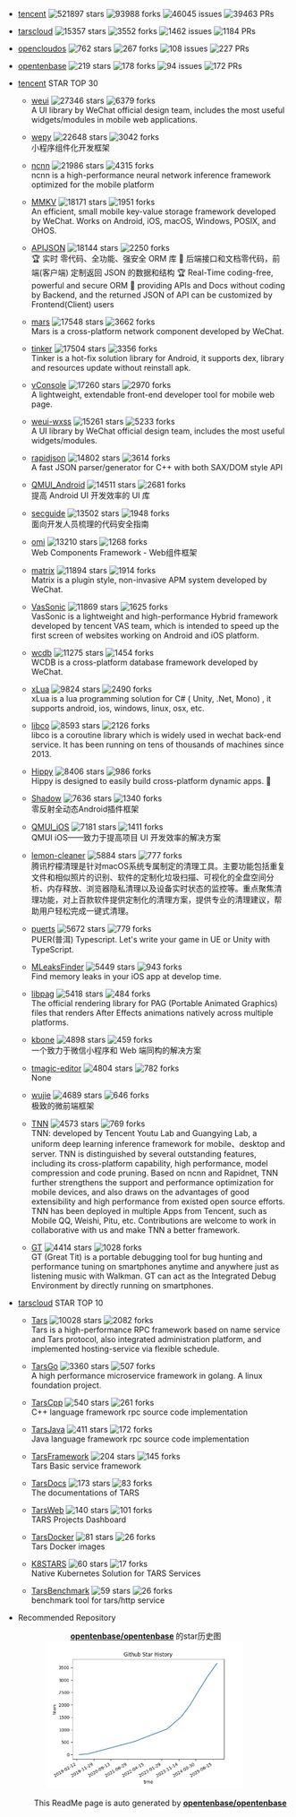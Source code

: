 
+ [tencent](https://github.com/tencent)
![521897 stars](https://img.shields.io/badge/Stars-521897-green)
![93988 forks](https://img.shields.io/badge/Forks-93988-green)
![46045 issues](https://img.shields.io/badge/Issues-46045-green)
![39463 PRs](https://img.shields.io/badge/PRs-39463-green)

+ [tarscloud](https://github.com/tarscloud)
![15357 stars](https://img.shields.io/badge/Stars-15357-green)
![3552 forks](https://img.shields.io/badge/Forks-3552-green)
![1462 issues](https://img.shields.io/badge/Issues-1462-green)
![1184 PRs](https://img.shields.io/badge/PRs-1184-green)

+ [opencloudos](https://github.com/opencloudos)
![762 stars](https://img.shields.io/badge/Stars-762-green)
![267 forks](https://img.shields.io/badge/Forks-267-green)
![108 issues](https://img.shields.io/badge/Issues-108-green)
![227 PRs](https://img.shields.io/badge/PRs-227-green)

+ [opentenbase](https://github.com/opentenbase)
![219 stars](https://img.shields.io/badge/Stars-219-green)
![178 forks](https://img.shields.io/badge/Forks-178-green)
![94 issues](https://img.shields.io/badge/Issues-94-green)
![172 PRs](https://img.shields.io/badge/PRs-172-green)



+ [tencent](https://github.com/tencent) STAR TOP 30
    
    + [weui](https://github.com/tencent/weui) 
    ![27346 stars](https://img.shields.io/badge/Stars-27346-green)
    ![6379 forks](https://img.shields.io/badge/Forks-6379-green)  
    A UI library by WeChat official design team, includes the most useful widgets/modules in mobile web applications.
    
    + [wepy](https://github.com/tencent/wepy) 
    ![22648 stars](https://img.shields.io/badge/Stars-22648-green)
    ![3042 forks](https://img.shields.io/badge/Forks-3042-green)  
    小程序组件化开发框架
    
    + [ncnn](https://github.com/tencent/ncnn) 
    ![21986 stars](https://img.shields.io/badge/Stars-21986-green)
    ![4315 forks](https://img.shields.io/badge/Forks-4315-green)  
    ncnn is a high-performance neural network inference framework optimized for the mobile platform
    
    + [MMKV](https://github.com/tencent/MMKV) 
    ![18171 stars](https://img.shields.io/badge/Stars-18171-green)
    ![1951 forks](https://img.shields.io/badge/Forks-1951-green)  
    An efficient, small mobile key-value storage framework developed by WeChat. Works on Android, iOS, macOS, Windows, POSIX, and OHOS.
    
    + [APIJSON](https://github.com/tencent/APIJSON) 
    ![18144 stars](https://img.shields.io/badge/Stars-18144-green)
    ![2250 forks](https://img.shields.io/badge/Forks-2250-green)  
    🏆 实时 零代码、全功能、强安全 ORM 库 🚀 后端接口和文档零代码，前端(客户端) 定制返回 JSON 的数据和结构 🏆 Real-Time coding-free, powerful and secure ORM 🚀  providing APIs and Docs without coding by Backend, and the returned JSON of API can be customized by Frontend(Client) users
    
    + [mars](https://github.com/tencent/mars) 
    ![17548 stars](https://img.shields.io/badge/Stars-17548-green)
    ![3662 forks](https://img.shields.io/badge/Forks-3662-green)  
    Mars is a cross-platform network component  developed by WeChat.
    
    + [tinker](https://github.com/tencent/tinker) 
    ![17504 stars](https://img.shields.io/badge/Stars-17504-green)
    ![3356 forks](https://img.shields.io/badge/Forks-3356-green)  
    Tinker is a hot-fix solution library for Android, it supports dex, library and resources update without reinstall apk.
    
    + [vConsole](https://github.com/tencent/vConsole) 
    ![17260 stars](https://img.shields.io/badge/Stars-17260-green)
    ![2970 forks](https://img.shields.io/badge/Forks-2970-green)  
    A lightweight, extendable front-end developer tool for mobile web page.
    
    + [weui-wxss](https://github.com/tencent/weui-wxss) 
    ![15261 stars](https://img.shields.io/badge/Stars-15261-green)
    ![5233 forks](https://img.shields.io/badge/Forks-5233-green)  
    A UI library by WeChat official design team, includes the most useful widgets/modules.
    
    + [rapidjson](https://github.com/tencent/rapidjson) 
    ![14802 stars](https://img.shields.io/badge/Stars-14802-green)
    ![3614 forks](https://img.shields.io/badge/Forks-3614-green)  
    A fast JSON parser/generator for C++ with both SAX/DOM style API
    
    + [QMUI_Android](https://github.com/tencent/QMUI_Android) 
    ![14511 stars](https://img.shields.io/badge/Stars-14511-green)
    ![2681 forks](https://img.shields.io/badge/Forks-2681-green)  
    提高 Android UI 开发效率的 UI 库
    
    + [secguide](https://github.com/tencent/secguide) 
    ![13502 stars](https://img.shields.io/badge/Stars-13502-green)
    ![1948 forks](https://img.shields.io/badge/Forks-1948-green)  
    面向开发人员梳理的代码安全指南
    
    + [omi](https://github.com/tencent/omi) 
    ![13210 stars](https://img.shields.io/badge/Stars-13210-green)
    ![1268 forks](https://img.shields.io/badge/Forks-1268-green)  
    Web Components Framework - Web组件框架
    
    + [matrix](https://github.com/tencent/matrix) 
    ![11894 stars](https://img.shields.io/badge/Stars-11894-green)
    ![1914 forks](https://img.shields.io/badge/Forks-1914-green)  
    Matrix is a plugin style, non-invasive APM system developed by WeChat.
    
    + [VasSonic](https://github.com/tencent/VasSonic) 
    ![11869 stars](https://img.shields.io/badge/Stars-11869-green)
    ![1625 forks](https://img.shields.io/badge/Forks-1625-green)  
    VasSonic is a lightweight and high-performance Hybrid framework developed by tencent VAS team, which is intended to speed up the first screen of websites working on Android and iOS platform. 
    
    + [wcdb](https://github.com/tencent/wcdb) 
    ![11275 stars](https://img.shields.io/badge/Stars-11275-green)
    ![1454 forks](https://img.shields.io/badge/Forks-1454-green)  
    WCDB is a cross-platform database framework developed by WeChat.
    
    + [xLua](https://github.com/tencent/xLua) 
    ![9824 stars](https://img.shields.io/badge/Stars-9824-green)
    ![2490 forks](https://img.shields.io/badge/Forks-2490-green)  
    xLua is a lua programming solution for  C# ( Unity, .Net, Mono) , it supports android, ios, windows, linux, osx, etc.
    
    + [libco](https://github.com/tencent/libco) 
    ![8593 stars](https://img.shields.io/badge/Stars-8593-green)
    ![2126 forks](https://img.shields.io/badge/Forks-2126-green)  
    libco is a coroutine library which is widely used in wechat  back-end service. It has been running on tens of thousands of machines since 2013.
    
    + [Hippy](https://github.com/tencent/Hippy) 
    ![8406 stars](https://img.shields.io/badge/Stars-8406-green)
    ![986 forks](https://img.shields.io/badge/Forks-986-green)  
    Hippy is designed to easily build cross-platform dynamic apps. 👏
    
    + [Shadow](https://github.com/tencent/Shadow) 
    ![7636 stars](https://img.shields.io/badge/Stars-7636-green)
    ![1340 forks](https://img.shields.io/badge/Forks-1340-green)  
    零反射全动态Android插件框架
    
    + [QMUI_iOS](https://github.com/tencent/QMUI_iOS) 
    ![7181 stars](https://img.shields.io/badge/Stars-7181-green)
    ![1411 forks](https://img.shields.io/badge/Forks-1411-green)  
    QMUI iOS——致力于提高项目 UI 开发效率的解决方案
    
    + [lemon-cleaner](https://github.com/tencent/lemon-cleaner) 
    ![5884 stars](https://img.shields.io/badge/Stars-5884-green)
    ![777 forks](https://img.shields.io/badge/Forks-777-green)  
    腾讯柠檬清理是针对macOS系统专属制定的清理工具。主要功能包括重复文件和相似照片的识别、软件的定制化垃圾扫描、可视化的全盘空间分析、内存释放、浏览器隐私清理以及设备实时状态的监控等。重点聚焦清理功能，对上百款软件提供定制化的清理方案，提供专业的清理建议，帮助用户轻松完成一键式清理。
    
    + [puerts](https://github.com/tencent/puerts) 
    ![5672 stars](https://img.shields.io/badge/Stars-5672-green)
    ![779 forks](https://img.shields.io/badge/Forks-779-green)  
    PUER(普洱) Typescript. Let's write your game in UE or Unity with TypeScript.
    
    + [MLeaksFinder](https://github.com/tencent/MLeaksFinder) 
    ![5449 stars](https://img.shields.io/badge/Stars-5449-green)
    ![943 forks](https://img.shields.io/badge/Forks-943-green)  
    Find memory leaks in your iOS app at develop time.
    
    + [libpag](https://github.com/tencent/libpag) 
    ![5418 stars](https://img.shields.io/badge/Stars-5418-green)
    ![484 forks](https://img.shields.io/badge/Forks-484-green)  
    The official rendering library for PAG (Portable Animated Graphics) files that renders After Effects animations natively across multiple platforms.
    
    + [kbone](https://github.com/tencent/kbone) 
    ![4898 stars](https://img.shields.io/badge/Stars-4898-green)
    ![459 forks](https://img.shields.io/badge/Forks-459-green)  
    一个致力于微信小程序和 Web 端同构的解决方案
    
    + [tmagic-editor](https://github.com/tencent/tmagic-editor) 
    ![4804 stars](https://img.shields.io/badge/Stars-4804-green)
    ![782 forks](https://img.shields.io/badge/Forks-782-green)  
    None
    
    + [wujie](https://github.com/tencent/wujie) 
    ![4689 stars](https://img.shields.io/badge/Stars-4689-green)
    ![646 forks](https://img.shields.io/badge/Forks-646-green)  
    极致的微前端框架
    
    + [TNN](https://github.com/tencent/TNN) 
    ![4573 stars](https://img.shields.io/badge/Stars-4573-green)
    ![769 forks](https://img.shields.io/badge/Forks-769-green)  
    TNN: developed by Tencent Youtu Lab and Guangying Lab, a uniform deep learning inference framework for mobile、desktop and server. TNN is distinguished by several outstanding features, including its cross-platform capability, high performance, model compression and code pruning. Based on ncnn and Rapidnet, TNN further strengthens the support and performance optimization for mobile devices, and also draws on the advantages of good extensibility and high performance from existed open source efforts. TNN has been deployed in multiple Apps from Tencent, such as Mobile QQ, Weishi, Pitu, etc. Contributions are welcome to work in collaborative with us and make TNN a better framework. 
    
    + [GT](https://github.com/tencent/GT) 
    ![4414 stars](https://img.shields.io/badge/Stars-4414-green)
    ![1028 forks](https://img.shields.io/badge/Forks-1028-green)  
    GT (Great Tit) is a portable debugging tool for bug hunting and performance tuning on smartphones anytime and anywhere just as listening music with Walkman. GT can act as the Integrated Debug Environment by directly running on smartphones.
    

+ [tarscloud](https://github.com/tarscloud) STAR TOP 10
    
    + [Tars](https://github.com/tarscloud/Tars) 
    ![10028 stars](https://img.shields.io/badge/Stars-10028-green)
    ![2082 forks](https://img.shields.io/badge/Forks-2082-green)  
    Tars is a high-performance RPC framework based on name service and Tars protocol, also integrated administration platform, and implemented hosting-service via flexible schedule.
    
    + [TarsGo](https://github.com/tarscloud/TarsGo) 
    ![3360 stars](https://img.shields.io/badge/Stars-3360-green)
    ![507 forks](https://img.shields.io/badge/Forks-507-green)  
    A  high performance microservice  framework  in golang. A linux foundation project.
    
    + [TarsCpp](https://github.com/tarscloud/TarsCpp) 
    ![540 stars](https://img.shields.io/badge/Stars-540-green)
    ![261 forks](https://img.shields.io/badge/Forks-261-green)  
    C++ language framework rpc source code implementation
    
    + [TarsJava](https://github.com/tarscloud/TarsJava) 
    ![411 stars](https://img.shields.io/badge/Stars-411-green)
    ![172 forks](https://img.shields.io/badge/Forks-172-green)  
    Java language framework rpc source code implementation
    
    + [TarsFramework](https://github.com/tarscloud/TarsFramework) 
    ![204 stars](https://img.shields.io/badge/Stars-204-green)
    ![145 forks](https://img.shields.io/badge/Forks-145-green)  
    Tars Basic service framework
    
    + [TarsDocs](https://github.com/tarscloud/TarsDocs) 
    ![173 stars](https://img.shields.io/badge/Stars-173-green)
    ![83 forks](https://img.shields.io/badge/Forks-83-green)  
    The documentations of TARS
    
    + [TarsWeb](https://github.com/tarscloud/TarsWeb) 
    ![140 stars](https://img.shields.io/badge/Stars-140-green)
    ![101 forks](https://img.shields.io/badge/Forks-101-green)  
    TARS Projects Dashboard
    
    + [TarsDocker](https://github.com/tarscloud/TarsDocker) 
    ![81 stars](https://img.shields.io/badge/Stars-81-green)
    ![26 forks](https://img.shields.io/badge/Forks-26-green)  
    Tars Docker  images
    
    + [K8STARS](https://github.com/tarscloud/K8STARS) 
    ![60 stars](https://img.shields.io/badge/Stars-60-green)
    ![17 forks](https://img.shields.io/badge/Forks-17-green)  
    Native Kubernetes  Solution for TARS Services
    
    + [TarsBenchmark](https://github.com/tarscloud/TarsBenchmark) 
    ![59 stars](https://img.shields.io/badge/Stars-59-green)
    ![26 forks](https://img.shields.io/badge/Forks-26-green)  
    benchmark tool for tars/http service
    


+ Recommended Repository  
<p align="center">
      <strong>
        <a href="https://github.com/opentenbase/opentenbase" target="_blank">opentenbase/opentenbase</a>
      </strong>  的star历史图
  <br>
  <img src="https://raw.githubusercontent.com/ButterAndButterfly/GithubTools/master/data/stars_history.jpg" width="350px"></img>    
</p>

<p align="right">
      This ReadMe page is auto generated by 
      <strong>
        <a href="https://github.com/opentenbase/opentenbase" target="_blank">opentenbase/opentenbase</a><br>
      </strong>   
</p>
